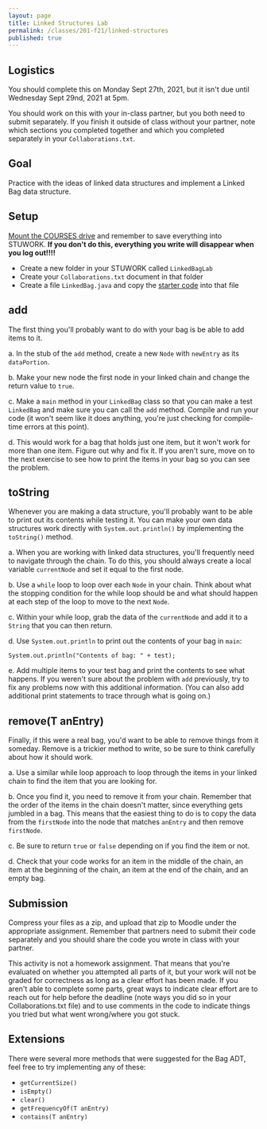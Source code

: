 ```yaml
---
layout: page
title: Linked Structures Lab
permalink: /classes/201-f21/linked-structures
published: true
---
```


## Logistics
You should complete this on Monday Sept 27th, 2021, but it isn't due until Wednesday Sept 29nd, 2021 at 5pm. 

You should work on this with your in-class partner, but you both need to submit separately. 
If you finish it outside of class without your partner, note which sections you completed together and which you completed separately in your `Collaborations.txt`.

## Goal
Practice with the ideas of linked data structures and implement a Linked Bag data structure.

## Setup
[Mount the COURSES drive](https://wiki.carleton.edu/pages/viewpage.action?spaceKey=carl&title=CS+111+and+201+workflow+in+CS+labs) and remember to save everything into STUWORK. **If you don't do this, everything you write will disappear when you log out!!!!**
* Create a new folder in your STUWORK called `LinkedBagLab`
* Create your `Collaborations.txt` document in that folder
* Create a file `LinkedBag.java` and copy the [starter code](LinkedBag.java) into that file

## add
The first thing you'll probably want to do with your bag is be able to add items to it.

a. In the stub of the `add` method, create a new `Node` with `newEntry` as its `dataPortion`.

b. Make your new node the first node in your linked chain and change the return value to `true`.

c. Make a `main` method in your `LinkedBag` class so that you can make a test `LinkedBag` and make sure you can call the `add` method. Compile and run your code (it won't seem like it does anything, you're just checking for compile-time errors at this point).

d. This would work for a bag that holds just one item, but it won't work for more than one item. Figure out why and fix it. If you aren't sure, move on to the next exercise to see how to print the items in your bag so you can see the problem.

## toString
Whenever you are making a data structure, you'll probably want to be able to print out its contents while testing it.
You can make your own data structures work directly with `System.out.println()` by implementing the `toString()` method.

a. When you are working with linked data structures, you'll frequently need to navigate through the chain. To do this, you should always create a local variable `currentNode` and set it equal to the first node. 

b. Use a `while` loop to loop over each `Node` in your chain. Think about what the stopping condition for the while loop should be and what should happen at each step of the loop to move to the next `Node`.

c. Within your while loop, grab the data of the `currentNode` and add it to a `String` that you can then return.

d. Use `System.out.println` to print out the contents of your bag in `main`:
```
System.out.println("Contents of bag: " + test);
```

e. Add multiple items to your test bag and print the contents to see what happens. If you weren't sure about the problem with `add` previously, try to fix any problems now with this additional information. (You can also add additional print statements to trace through what is going on.)

## remove(T anEntry)
Finally, if this were a real bag, you'd want to be able to remove things from it someday. Remove is a trickier method to write, so be sure to think carefully about how it should work.

a. Use a similar while loop approach to loop through the items in your linked chain to find the item that you are looking for.

b. Once you find it, you need to remove it from your chain. Remember that the order of the items in the chain doesn't matter, since everything gets jumbled in a bag. This means that the easiest thing to do is to copy the data from the `firstNode` into the node that matches `anEntry` and then remove `firstNode`.

c. Be sure to return `true` or `false` depending on if you find the item or not.

d. Check that your code works for an item in the middle of the chain, an item at the beginning of the chain, an item at the end of the chain, and an empty bag.

## Submission
Compress your files as a zip, and upload that zip to Moodle under the appropriate assignment.
Remember that partners need to submit their code separately and you should share the code you wrote in class with your partner.

This activity is not a homework assignment. That means that you're evaluated on whether you attempted all parts of it, but your work will not be graded for correctness as long as a clear effort has been made. If you aren't able to complete some parts, great ways to indicate clear effort are to reach out for help before the deadline (note ways you did so in your Collaborations.txt file) and to use comments in the code to indicate things you tried but what went wrong/where you got stuck.

## Extensions
There were several more methods that were suggested for the Bag ADT, feel free to try implementing any of these:

* `getCurrentSize()`
* `isEmpty()`
* `clear()`
* `getFrequencyOf(T anEntry)`
* `contains(T anEntry)`